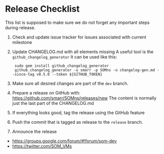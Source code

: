 Release Checklist
=================

This list is supposed to make sure we do not forget any important steps during
release.

1. Check and update issue tracker for issues associated with current milestone

2. Update CHANGELOG.md with all elements missing
   A useful tool is the `github_changelog_generator`
   It can be used like this:

        sudo gem install github_changelog_generator
        github_changelog_generator -u smarr -p SOMns -o changelog-gen.md --since-tag v0.5.0 --token ${GITHUB_TOKEN}

3. Make sure all desired changes are part of the `dev` branch.

4. Prepare a release on GitHub with: https://github.com/smarr/SOMns/releases/new
   The content is normally just the last part of the CHANGELOG.md

5. If everything looks good, tag the release using the GitHub feature

6. Push the commit that is tagged as release to the `release` branch.

7. Announce the release
  - https://groups.google.com/forum/#!forum/som-dev
  - https://twitter.com/SOM_VMs
